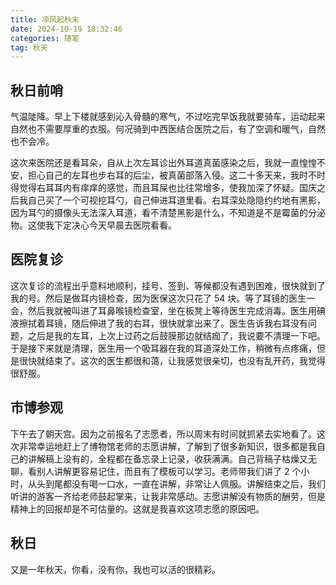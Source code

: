 ```yaml
---
title: 凉风起秋末
date: 2024-10-19 18:32:46
categories: 随笔
tag: 秋天
---
```


## 秋日前哨

气温陡降。早上下楼就感到沁入骨髓的寒气，不过吃完早饭我就要骑车，运动起来自然也不需要厚重的衣服。何况骑到中西医结合医院之后，有了空调和暖气，自然也不会冷。

这次来医院还是看耳朵，自从上次左耳诊出外耳道真菌感染之后，我就一直惶惶不安，担心自己的左耳也步右耳的后尘，被真菌部落入侵。这二十多天来，我时不时得觉得右耳耳内有痒痒的感觉，而且耳屎也比往常增多，使我加深了怀疑。国庆之后我自己买了一个可视挖耳勺，自己伸进耳道里看。右耳深处隐隐约约地有黑影，因为耳勺的摄像头无法深入耳道，看不清楚黑影是什么，不知道是不是霉菌的分泌物。这使我下定决心今天早晨去医院看看。

## 医院复诊

这次复诊的流程出乎意料地顺利，挂号、签到、等候都没有遇到困难，很快就到了我的号。然后是做耳内镜检查，因为医保这次只花了 54 块。等了耳镜的医生一会，然后我就被叫进了耳鼻喉镜检查室，坐在板凳上等待医生完成消毒。医生用碘液擦拭着耳镜，随后伸进了我的右耳，很快就拿出来了。医生告诉我右耳没有问题，之后是我的左耳，上次上过药之后鼓膜那边就结痂了，我说要不清理一下吧。于是接下来就是清理，医生用一个吸耳器在我的耳道深处工作，稍微有点疼痛，但是很快就结束了。这次的医生都很和蔼，让我感觉很亲切，也没有乱开药，我觉得很舒服。

## 市博参观

下午去了朝天宫。因为之前报名了志愿者，所以周末有时间就抓紧去实地看了。这次非常幸运地赶上了博物馆老师的志愿讲解，了解到了很多新知识，很多都是我自己的讲解稿上没有的，全程都在备忘录上记录，收获满满。自己背稿子枯燥又无聊，看别人讲解更容易记住，而且有了模板可以学习。老师带我们讲了 2 个小时，从头到尾都没有喝一口水，一直在讲解，非常让人佩服。讲解结束之后，我们听讲的游客一齐给老师鼓起掌来，让我非常感动。志愿讲解没有物质的酬劳，但是精神上的回报却是不可估量的。这就是我喜欢这项志愿的原因吧。

## 秋日

又是一年秋天，你看，没有你，我也可以活的很精彩。
